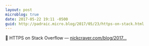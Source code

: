 ```yaml
---
layout: post
microblog: true
date: 2017-05-22 19:11 -0500
guid: http://padraic.micro.blog/2017/05/23/https-on-stack.html
---
```

🔗 HTTPS on Stack Overflow — [nickcraver.com/blog/2017...](https://nickcraver.com/blog/2017/05/22/https-on-stack-overflow/)
